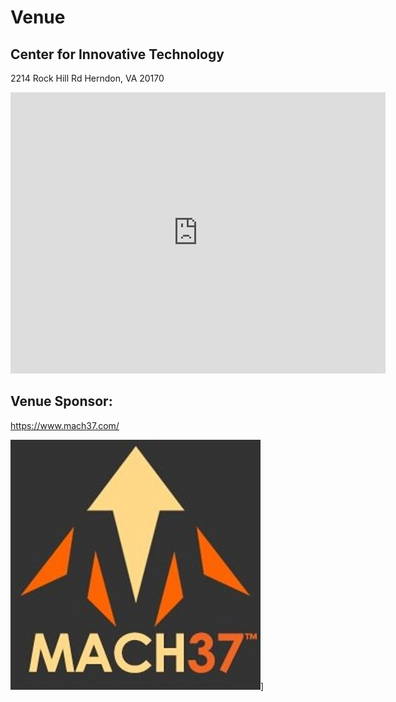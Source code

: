 # Venue

## Center for Innovative Technology

2214 Rock Hill Rd 
Herndon, VA 20170

<iframe src="https://www.google.com/maps/embed?pb=!1m18!1m12!1m3!1d3102.2469696827266!2d-77.42245078416467!3d38.9640283506181!2m3!1f0!2f0!3f0!3m2!1i1024!2i768!4f13.1!3m3!1m2!1s0x89b64783d8ee306f%3A0x22e73c09c274b66b!2sCenter+for+Innovative+Technology!5e0!3m2!1sen!2sus!4v1481053775828" width="600" height="450" frameborder="0" style="border:0" allowfullscreen></iframe>

## Venue Sponsor:

https://www.mach37.com/

![](/imgs/mach37.jpg)]

